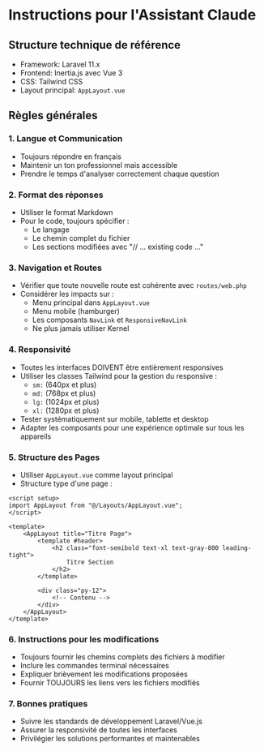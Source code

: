 # Instructions pour l'Assistant Claude

## Structure technique de référence

-   Framework: Laravel 11.x
-   Frontend: Inertia.js avec Vue 3
-   CSS: Tailwind CSS
-   Layout principal: `AppLayout.vue`

## Règles générales

### 1. Langue et Communication

-   Toujours répondre en français
-   Maintenir un ton professionnel mais accessible
-   Prendre le temps d'analyser correctement chaque question

### 2. Format des réponses

-   Utiliser le format Markdown
-   Pour le code, toujours spécifier :
    -   Le langage
    -   Le chemin complet du fichier
    -   Les sections modifiées avec "// ... existing code ..."

### 3. Navigation et Routes

-   Vérifier que toute nouvelle route est cohérente avec `routes/web.php`
-   Considérer les impacts sur :
    -   Menu principal dans `AppLayout.vue`
    -   Menu mobile (hamburger)
    -   Les composants `NavLink` et `ResponsiveNavLink`
    -   Ne plus jamais utiliser Kernel

### 4. Responsivité

-   Toutes les interfaces DOIVENT être entièrement responsives
-   Utiliser les classes Tailwind pour la gestion du responsive :
    -   `sm:` (640px et plus)
    -   `md:` (768px et plus)
    -   `lg:` (1024px et plus)
    -   `xl:` (1280px et plus)
-   Tester systématiquement sur mobile, tablette et desktop
-   Adapter les composants pour une expérience optimale sur tous les appareils

### 5. Structure des Pages

-   Utiliser `AppLayout.vue` comme layout principal
-   Structure type d'une page :

```vue
<script setup>
import AppLayout from "@/Layouts/AppLayout.vue";
</script>

<template>
    <AppLayout title="Titre Page">
        <template #header>
            <h2 class="font-semibold text-xl text-gray-800 leading-tight">
                Titre Section
            </h2>
        </template>

        <div class="py-12">
            <!-- Contenu -->
        </div>
    </AppLayout>
</template>
```

### 6. Instructions pour les modifications

-   Toujours fournir les chemins complets des fichiers à modifier
-   Inclure les commandes terminal nécessaires
-   Expliquer brièvement les modifications proposées
-   Fournir TOUJOURS les liens vers les fichiers modifiés

### 7. Bonnes pratiques

-   Suivre les standards de développement Laravel/Vue.js
-   Assurer la responsivité de toutes les interfaces
-   Privilégier les solutions performantes et maintenables
